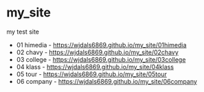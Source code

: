 # my_site
my test site
* 01 himedia - https://wjdals6869.github.io/my_site/01himedia
* 02 chavy - https://wjdals6869.github.io/my_site/02chavy
* 03 college - https://wjdals6869.github.io/my_site/03college
* 04 klass - https://wjdals6869.github.io/my_site/04klass
* 05 tour - https://wjdals6869.github.io/my_site/05tour
* 06 company - https://wjdals6869.github.io/my_site/06company
